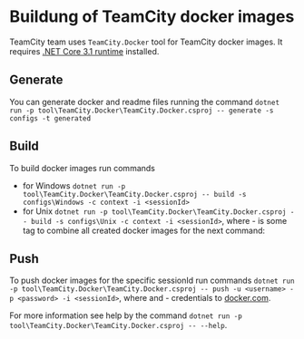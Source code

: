 # Buildung of TeamCity docker images

TeamCity team uses `TeamCity.Docker` tool for TeamCity docker images. It requires [.NET Core 3.1 runtime](https://dotnet.microsoft.com/download/dotnet-core/3.1) installed.

## Generate

You can generate docker and readme files running the command `dotnet run -p tool\TeamCity.Docker\TeamCity.Docker.csproj -- generate -s configs -t generated`

## Build

To build docker images run commands
- for Windows `dotnet run -p tool\TeamCity.Docker\TeamCity.Docker.csproj -- build -s configs\Windows -c context -i <sessionId>`
- for Unix `dotnet run -p tool\TeamCity.Docker\TeamCity.Docker.csproj -- build -s configs\Unix -c context -i <sessionId>`,
where <sessionId> - is some tag to combine all created docker images for the next command:

## Push
To push docker images for the specific sessionId run commands `dotnet run -p tool\TeamCity.Docker\TeamCity.Docker.csproj -- push -u <username> -p <password> -i <sessionId>`,
where <username> and <password> - credentials to [docker.com](https://hub.docker.com/).

For more information see help by the command `dotnet run -p tool\TeamCity.Docker\TeamCity.Docker.csproj -- --help`.